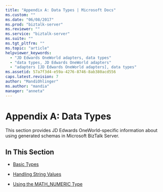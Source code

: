 ```yaml
---
title: "Appendix A: Data Types | Microsoft Docs"
ms.custom: ""
ms.date: "06/08/2017"
ms.prod: "biztalk-server"
ms.reviewer: ""
ms.service: "biztalk-server"
ms.suite: ""
ms.tgt_pltfrm: ""
ms.topic: "article"
helpviewer_keywords: 
  - "JD Edwards OneWorld adapters, data types"
  - "data types, JD Edwards OneWorld adapters"
  - "adapters [JD Edwards OneWorld adapters], data types"
ms.assetid: 57a7f3d4-e59a-4276-8746-8ab380acd556
caps.latest.revision: 7
author: "MandiOhlinger"
ms.author: "mandia"
manager: "anneta"
---
```

# Appendix A: Data Types
This section provides JD Edwards OneWorld-specific information about using generated schemas in Microsoft BizTalk Server.  
  
## In This Section  
  
-   [Basic Types](../core/basic-types1.md)  
  
-   [Handling String Values](../core/handling-string-values1.md)  
  
-   [Using the MATH_NUMERIC Type](../core/using-the-math-numeric-type2.md)
